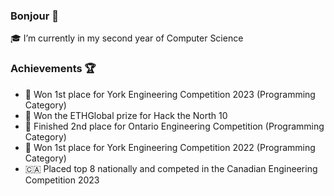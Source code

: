 ### Bonjour 👋

🎓 I’m currently in my second year of Computer Science

### Achievements 🏆

- 🥇 Won 1st place for York Engineering Competition 2023 (Programming Category)
- 🥇 Won the ETHGlobal prize for Hack the North 10
- 🥈 Finished 2nd place for Ontario Engineering Competition (Programming Category)
- 🥇 Won 1st place for York Engineering Competition 2022 (Programming Category)
- 🇨🇦 Placed top 8 nationally and competed in the Canadian Engineering Competition 2023
